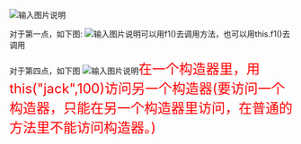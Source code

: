 ![输入图片说明](/imgs/2024-09-23/z2zwauDFM7wYiGdc.png)

对于第一点，如下图:
![输入图片说明](/imgs/2024-09-23/tEidkQj61zniQLHi.png)可以用f1()去调用方法，也可以用this.f1()去调用

对于第四点，如下图
![输入图片说明](/imgs/2024-09-23/7Mc1EJNaPpgRl9Ix.png)<font size=5 color=red>在一个构造器里，用this("jack",100)访问另一个构造器(要访问一个构造器，只能在另一个构造器里访问，在普通的方法里不能访问构造器。)
